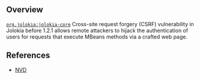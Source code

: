 ## Overview
[`org.jolokia:jolokia-core`](http://search.maven.org/#search%7Cga%7C1%7Ca%3A%22jolokia-core%22)
Cross-site request forgery (CSRF) vulnerability in Jolokia before 1.2.1 allows remote attackers to hijack the authentication of users for requests that execute MBeans methods via a crafted web page.

## References
- [NVD](https://web.nvd.nist.gov/view/vuln/detail?vulnId=CVE-2014-0168)